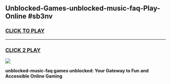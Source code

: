 
## Unblocked-Games-unblocked-music-faq-Play-Online #sb3nv
<h3>
<a href="https://news.freeplayer.one?title=unblocked-music-faq&ref=3">CLICK TO PLAY</a></h3>
<hr>

<h3>
<a href="https://news.freeplayer.one?title=unblocked-music-faq&ref=3">CLICK 2 PLAY</a>
  
</h3>

<a href="https://news.freeplayer.one?title=unblocked-music-faq&ref=3"><img src="https://clearcache.store/games.png"></a>


**unblocked-music-faq games unblocked: Your Gateway to Fun and Accessible Online Gaming**
